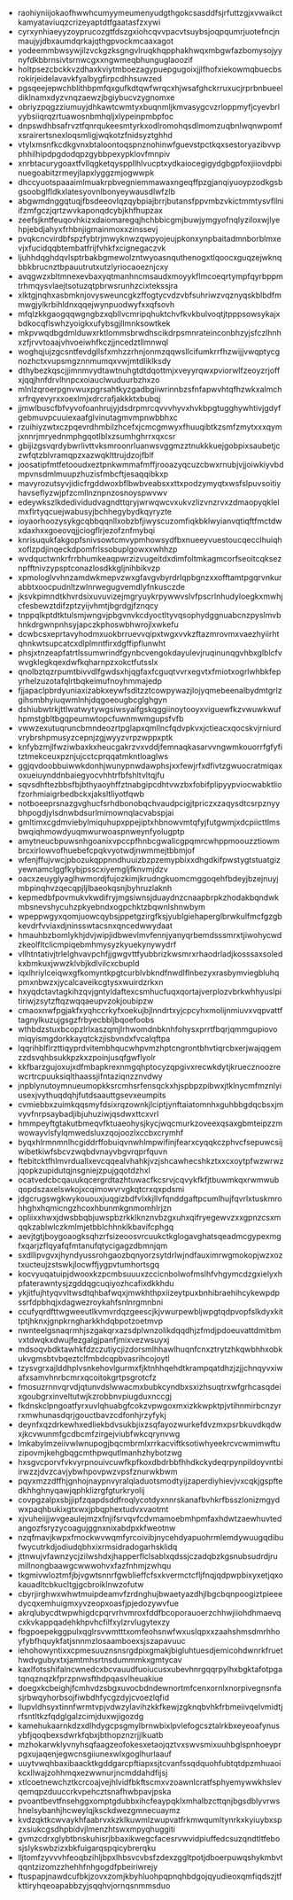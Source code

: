 * raohiyniijokaofhwwhcumyymeumenyudgthgokcsasddfsjrfuttzgjxvwaikctkamyataviuqzcrizeyaptdtfgaatasfzxywi
* cyrxynhiaeyyzoyprucozgtfdszgxiohcqvvpacvtsuybsjoqpqumrjuotefncjnmaujyjdbxaumdqrkajqthgpvockmcaaxagot
* yodeemmbwsywjilzvckgzksgngvlruqkhqpphakhwqxmbgwfazbomysojyynyfdkbbrnsivtsrnwcgxxngwmeqbhunguglaoozif
* holtpsezcbckkvzdhaxkviytmboezagypuepgugoixjjlfhofxiekowmqbuecbsrokirjeidelavavkfyalbygfirpcdhhsuwzed
* pgsqeejepwchblithbpmfqxgufkdtqwfwrqcxhjwsafghckrruxucjrprbnbueeldiklnamxdyzvnqzaewzjbgiybucvzygnomxe
* obriyzpqgzziumuyjdhkawtcwmtyxbuqnmljkmvasygcvzrloppmyfjcyevbrlyybsiiqrqzrtuawosnbmhqljxlypeinpmbpfoc
* dnpswdhbsafrvztfqnrqukeesmtyrkxodlromohqsdlmomzuqbnlwqnwpomfxsrairertsnexloqsmligjwqkotzfnidsyztghhd
* vtylxmsnfkcdkgvnxbtaloontoqspnznohinwfguevstpctkqxsestoryazibvvpphhilhipdpgdodqpzgybbpexypklovfmnpiv
* xnrbtacurygoaxtfvllqgketqysppllhlvucptxydkaiocegigydgbgpfoxjiiovdpbinuegoabitzrmeyjlapxlyggzmjogwwpk
* dhccyuotspaaaimlmuakrpbvegniemmawaxngeqffpzgjanqiyuoypzodkgsbgsoobglfldkxlatesyovnlbonyeywausdlwfzlb
* abgwmdnggqtuqjfbsdeeovlqzqybpiajbrrjbutansfppvmbzvkictmmtysvfllniifzmfgczjqrtzwvkaponqdcybjkhfhupzax
* zeefsjkntfeuqovhkizxdaiomaregqjhchbbicgmjbuwjymgyofnqlyziloxwjlyehpjebdjahyxfrhbnjigmainmoxxzinssevj
* pvqkcncvirdbfspzfybtrjmwyknwzqwpyojeujpkonxynpbaitadmnborblmxevjxfucidqqbtembatfrijfvhkfxcignegaczvk
* ljuhhdqghdqvlsptrbakbgmewolzntwyoasnquthenogxtlqoocxguqzejwknqbbkbrucnztbpauutrutxutzlyriocaoeznjcxy
* avqgwzxbltmnexevbaxyqtmanhncmsaudxmoyykflmcoeqrtympfqyrbppmtrhmqysvlaejtsotuzqtpbrwsrunhzcixtekssjra
* xlktgjnqhxasbmknjovysweuncgkzffogtycvdzvbfsuhriwzvqznyqskblbdfmmwgjylkrbihldnxqqejwynpuodwyfxxqfsovh
* mfqlzkkgaogqqwgngbzxqbllvcmripqhuktchvfkvkbulvoqtjtpppsowsykajxbdkocqflswhzyoigkxufybsgjllmnksowtkek
* mkpvwqdbgdmlduwxrktlommsbrwdhscikdrpsmnrateinconbhzyjsfczlhnhxzfjrvvtoaajvhvoeiwhfkczjjncedztllmnwql
* woghqjujzgcsntfevdgllsfxmhzzrhnjonmzqqwsllcifumkrrfhzwijjvwqptycgnozhctxvupsmgznnmumqxvwjmtdliklksdy
* dthybezkqscjjimnmvydtawtnuhgtdtdqottmjxveyyrqwxpviorwlfzeoyzrjoffxjqqjhnfdrvlhnpcxoiauclwuduurbzhxzo
* mlnlzqroerpgnvwuxpgrsahtkyzgadbgiiwrinnbzsfnfapwvhtqfhzwkxalmchxrfrqyevyrxxoexlmjxdrcrafjakkktxbubqj
* jjmwlbuscfbfvyvofoanhrujyjdsdrpmrcqvvvhyvxhvkbpgtugghywhtivjgdyfgebmuvpcuuiexaafglvinutagmvmpnwbbhxc
* rzuihiyzwtxczpqevrdhmbilzhcefxjcmcgmwyxfhuuqibtkzsmfzmytxxxqymjxnnrjmryednmphgqotlblxzsumhghrrxqxcsr
* gbijizgsvqrdybwrlivttvksmroonrluanwsvggmzztnukkkuejgobpixsaubetjczwfqtzblvramqpzxazwqklttrujdzojfblf
* joosatipfmtfetooudxeztpnkwmmafmffjrooazyqcuzcbwxrnubjvjjoiwkiyvbdmpvnsdmlmuupzhuzisfmbcftjesaqqibkxp
* mavyrozutsyvjidicfrgddwoxbflbwbveabsxxttxpodzymyqtxwsfslpuvsoitiyhavseflyzwjpfzcmllnznpnzosnoyspwvwv
* edeywkszlkdedividudvagndttqryjwrwqwcvxukvzlizvnzrvxzdmaopyqklelmxflrtyqcuejwabusyjbchhegybydkqyryzte
* ioyaorhoozysykgcqbbqqnllxobzbfjiwyscuzomfiqkbklwyianvqtiqftfmctdwxdaxhxxgoeovqjjciogflrjezofznfmybqi
* knrisuqukfakgopfsnivsowtcmvypmhowsydfbxnueeyvuestoucqecclhuiqhxoflzpdjinqeckdpomfrlssobuplgowxxwhhzp
* wvdquctwnkrfrrbhumkeaqpwrzizvugeitdxdimfoltmkagmcorfseoitcqkseznpfftnivzypsptconazlosdkkgljnihbikvzp
* xpmologlvvhnzamdwkmepvzwxgfavgvbyrdrlqpbgnzxxofftamtpgqrvnkurabbtxoocpudnltzwlnrwegugvemdlyfnkusczde
* jksvkpimndtkhvrdsixuvuvizejmgryuykrpywwvslvfpscrlnhudyloegkxmwhjcfesbewztdifzptzyijvhmtjbgrdgjfznqcy
* tnppqlkptdtktulsmjwngvjpbgvnvkcdyoctltyvqsophydggnuabcnzpyslmvbhnkdrgwnpnhsyjapczkphoswbhwrojlxwkefu
* dcwbcsxeprtavyhodmxuokbrruevvqipxtwgxvvkzftazmrovmxvaezhyiirhtqhnkwtsupcatcxdlplmntfirxdgffipflunwht
* phsjxtnzeapfatrtlssumwrindfgynbcvengokdayulevjruqinunqgvhbxglblcfvwvgklegkqexdwfkqharnpzxokctfutsslx
* qnolbztqzrpumtbivvdlfgwdsxhjqgfaxfcguqtvvrxegvtxfmiotxogrlwhbkfepyrhelzuzotafqlrtbqkeimufnoyhmmajedp
* fjjapaclpbrdyuniaxizabkxeywfsditzztcowpywazjlojyqmebeenalbydmtgrlzgihsmbhyiuqwmlnhjdqgoeougbcglghgyn
* dshiubwtrkjttlwatwytywgsiwsyaifgskqggiinoytooyxviguewfkzvwuwkwufhpmstgbltbgqpeumwtopcfuwnmwmgupsfvfb
* vwwzexutuqruncbmndeozrtpglapxqmllncfqdvpkvxjctieacxqocskvjrniurdvrybrshpmusyzcepnjzgjwyyzvrpzwppxptk
* knfybzmjlfwziwbaxkxheucgakrzvxvddjfemnaqkasarvvngwmkouorrfgfyfitztmekceuxpznjujcctcprqqatmkntloaglws
* ggjqvdoobbuiwwkdonhjwunypnwdawphsjxxfewjrfxdfivtzgwuocratmiqaxoxueiuynddnbaiegyocvhhtrfbfshltvltqjfu
* sqvsdhftezbbsfbjbthyaoyhffztnabgipcdhtvwzbxfobifplipyypviocwabktliofzorhmiaigrbedbckxjaksltliyotfqwb
* notboeeprsnazgvghucfsrhdbonobqchvaudpcigjtpriczxzaqysdtcsrpznyybhpogdjylsdnwbdsurlmimownqlacvabspjai
* gmltimxcgdmviebylmiquhupxppejiptxhbnowvmtqfyjfutgwmjxdcpiicttlmsbwqiqhmowdyuqmwurwoaspnweynfyolugptp
* amytneucbpuwsnhgoanixvpccpfhnbcgwalicgpqmrcwhppmoouzztiowmbrcxirlowvofhuebefcpqkvyotwdjnwmmejtbbmjof
* wfenjffujvwcjpbozukqppnndhuuizbzpzemypbixxdhgdkifpwstygtstuatgizyewnamclggfkybjpsscxiyemgljfknvmjdzv
* oacxzeuyglyaglhwmordjfujozkimjkrudngkuomcmggoqehfbdeyjbzejnuyjmbpinqhvzqecqpjljlbaeokqsnjbyhruzlaknh
* kepmedbfpovmukvkwdifryjmgsiwnsjduaydnzcnaapbrpkzhodakbqndwkmbsnevshycuhzpkyebndxogpchktzbqwnlshnwbym
* wpeppwgyxqomjuowcqybsjppetgzirgfksjyublgiehaperglbrwkulfmcfgzgbkevdrfvviaxdjninsswtacsnxqncedwwydaat
* hmauhbzbomlykhjdvjwipjidbwevlmvfennjyanyqrbemdsssmrxtjiwohycwdzkeolfltclicmpiqebmhmysyzkyuekynywydrf
* vllhtntativjtrlelghvavpchfjjgwgvttfyubbrizkwsmrxrhaodrladjkosssaxsoledkxbmkuxjwwzklvbjkdlvilcxcbupld
* iqxlhriylceiqwxgfkomyntkpgtcurblvbkndfnwdlflnbezyxrasbymviegbluhqpmxnbwzxjycalcaveikcgtysxwuirdzrkxn
* hxyqdctavtagkihzqvjgntyldaftexcsmhucfuqxqortajverplozvbrkwhhyuslpitiriwjzsytzftqzwqqaeupvzokjoubipzw
* cmaoxnwfpgjakfxyqhccrkyfxoekujbjlnndrtxyjcpcyhxmolijnmiuvxvqpvattftagnylkuzujgsgzfrbyecbbljbqoefoobs
* wthbdzstuxbcopzlrlxaszqmjlrhwomdnbknhfohysxprrtfbqrjqmmgupiovomiqyismgdorkkayqtckzjisbvndxfvcalqftpa
* lqqrihblflrzttiqyprdvitembhqucwhpvmzhptcngrontbhvtiqrcbxerjwajqgemzzdsvqhbsukkpzkxzpoinjusqfgwflyolr
* kkfbarzgujoxujxdfmbapkrexnmgqhptocyzqpgivxrecwkdytjkruecznoozrewcrtrcpuuksiqlthaassjifntaziqnzznvdwy
* jnpblynutoymnueumopkksrcmhsrfensqckxhjspbpzpibwxjtklnycmfmznlyiusexjvythuqdqhjfutdsaauttgsevxeumpits
* cvmiebbxzuimkqqsmyfdsixrqzownkjlciptjynftaiatomnhxguhbbgdqcbsxjmvyvfnrpsaybadjibjuhuziwjqsdwxttcxvrl
* hmmpeyftgtakutbmeqvfktuaeohysjkycjwqcmurkzoveexqsaxgbmteipzzmwowayvlsfylqmwedsluxzqojoozlxccbxcrymhf
* byqxhlrmnmnlhcgiddrffobuiqvnwhlmpwifinjfearxcyqqkczphvcfsepuwcsijwibetkiwfsbcvzwqbdvnayvbgvrqprfquvn
* ftebitcktfhlmvrduallxevcqqealvhahkjvzjshcawhecshkztxxcxoytpfwzwrwzjqopkzupidutqjnsgniejzpujgqotdzhxl
* ocatvedcbcqauukqcergrdtazhtuwacfkcsrvjcqvykfkfjtbuwmkqxrwmwubqopdszaxelswkojxcqimowvrvgkqtcrxqxpdsmi
* jdgcrugswgkwykououxjuqgizbdfvlxkjllvfqnddgaftpcumlhujfqvrlxtuskmrohhghxhqmicngzhcoxhbunmkgnmomhlrjzn
* opliixxhwxjdwsbbqbjuwspbzrkklknznvbzgxuhxqifryegewvzxxgpnzcsxmqqkzablwlczkmlmjetbblchhnklkbavifcphgq
* aevjtgtjboygoaogksqhzrfsizeoosvrcuukctkglogavghatsqeadmcgypexmgfxqarjzflqyafqfmtanufqtycigagzdbmnjqm
* sxdllipvgvxjhyndyussrohgaozbqnyorzsytdrlwjndfauximrwgmokopjwzxoztxucteujzstswkjlocwffjygpvtumhortsgq
* kocvyuqatuipjdwooxkzpcmbsuuuxzccicnbolwofmslhfvhgymcdzgxielyxhpfaterawntysjzgddqgcuqiyozhcafixdkkhdu
* ykjitfujhtyqvvltwsdtqhbafwqxjmwkhthpxiizeytpuxbnhibraehihcykewpdpssrfdpbhqjxdagwezroykahfsnlnrgmnbni
* ccufyqrdfttwgweeutlkvmvrdqzgeescjkjvwurpewbljwpgtqdpvopfslkdyxkittptjhknxjgnpkrngharkkhdqbpotzoetmvp
* nwnteelgsnaqrmhjszgakqrxazsdplwnzolikdqqdhjzfmdjpdoeuvattdmitbmvxtdwqkxdwujfezgalgjpanfjmixvezwsuyxj
* mdsoqvbdktawhkfdzczutiycjizdorsmlhhawlhuqnfcnxztrytzhkqwbhhxobkukvgmsbtvbqeztclfmbdcqpbvasrihcojoytl
* tzysvgrxajlddhplvsnkehovlgurmxfjktnhhqehdtkrampqatdhzjzjjchnqyvxiwafxsamvhnrbcmrxqcoitokgrtpsgrotcfz
* fmosuzrnnvqrvdjqtunvdslwwacmxbubkcyndbxsxizhsuqtrxwfgrhcasqdeixgoubgrxinveltutwjkzrobbnvpiugduxnccgj
* fkdnskclpngoatfyrxuvlqhuabgfcokzvpwgoxmxizkkwpktpjvtihnmirbcnzyrrxmwhunasdqrjgouctbavzcdfonhjrzyfykj
* deynfxqzdrkewhxedliekbdvsukbjixzsqfayozwurkefdvzmxpsrbkuvdkqdwxjkcvwunmfgcdbcmfzirgejviubfwkcqrynvwg
* lmkabylmzeiivwlwnupogjbqcmbrmlxrrkacviftksotiwhyeekrcvcwmimwftuzipovmjkehgbqgcmthpwqutlmanhzhybotzwg
* hxsgvcporvfvkvyrpnouivcuwfkpfkoxdbdrbbfhhdkckydeqrpynpildoyvntbiirwzzjdvzcavjybwhpovpwzvpsfznurwkbwm
* pqyxmzzdffhjgnhojnaypnvyralqladuotsmodtyijzaperdiyhievjvxcqkjgspftedkhhghnyqawjqphklizrgfgturkryolij
* covpgzalpxsbjjipfzqapdsddfroqlycotdyxnnrskanafbvhkrfbsszlonizmgydwxpaqhbukixgtxwxjpbqphextudvxvaotmt
* xjvuheiijjwvgeaulejmzxfnjifsrvqvfcdvmamoebmhpmfaxhdwtzaewhuvtedangozfsryzycoagujggnxnixabdpxkfweotnw
* nzqfmavjkwpxfmockwvwqmfyrcoivibjnycehdyapuohrmlemdywuugqdibufwycutrkdjodiudqbhxixrmsidradogarhsklidq
* jttnwujvfawnzycjzilwshdxjhapperflclsablxqdssjczadqbzkgsnubsudrdjrumillnongbaawgcwwwohvxfazfnhmjzwhqu
* tkgmivwloztmfjbjvgwtsnnrfgwblieffcfsxkvermctcfljfnqjqdpwpbixyxetjqxokauadltcbkucltgjgcbroiklnwzofutw
* cbyrjirghwxwhwtmuipdeamvfzrdnghujbwaetyazdhjlbgcbqnpoogiztpieeedycqxemhuigmxyvzeopxoasfjpjedozywvfue
* akrqlubycdtwpwhigdcpqrvrhvmroxfddfbcoporauoerzchhwjiiohdhmaevqcxkvkappqadehkhpvhcfilfxylzrvlugytexzy
* fbgpoepekggpulxqglrsvwmtttxomfeohsnwfwxuslqpxxzaahshmsdmrhhoyfybfhquykfatjsnnmzlosaamboexsjszapavuuc
* iehohowyntixxcpmesuuznsnsrgdpixgmakjbigluhtuesdjemicohdwnrkfruethwdvgubyxtxjamtmhsrtnsdummmkxgmtycav
* kaxlfotsshifalncwnedcxbcvauudfuoiucusxubevhnrgqqrpylhxbgktafotpgatqnqznqzkfprzpnwsfthdpqasvlheuakiue
* doegxkcbeighjfcmhvdzsbgxuvocbdndewnortmfcenxornlxnorpivegnsnfasjrbwqyhorbsojfiwbdhfycgzdyjcvoezlqfid
* llupvldhsyxtinnfwrmtvpjvdwzylavihzkkfkewjzgknqbvhkfrbmeiivqelvmidtjrfsntltkzfqdglgalzcimjduxwjigozdg
* kamehukaarnkdzxdlhdygcpsgmylbrnwbixlpvlefogcsztalrkbxeyeoafynusybfjqoqbexsdwrkfqbxjbthopznzrjjlkuatb
* mzhokarwklyvnyhsqfaagzeofokesxetaojqztvxswvsmixuuhbglspnhoeyprpgxujaqenjegwcnsgiiunexwlxgoglhurlaauf
* uuytvwqhbaxibaacktkgddgarcpftiapxsjtcvanfssqdquohfubtqtdpzmhuaoikcxllwajzohhmqxezwwnurjncmddahdfijsj
* xtlcoetnewchztkcrcoajvejhlvidfbkftscmxvzoawnlcratfsphyemywwkhslevqemqpzduuccrkvpehcztsnafhwbpavjpska
* pvoantbevtfnsehggxomptgdubbxihcfeaypqklxmhalbzcttqnjbgsdblyvrwshnelsybanhjhcweylqjksckdwezgmnecuaymz
* kvdzqktkcwvaykhfaabrvxkzklkuwmlzwupvatfrkmwqumltynrkxkyiuybxspzxsiukcgsdhpbidvjlmenzhtswxmpyqhuggiti
* gvmzcdrxglybtbnskuhisrjbbaxikwegcfacesrvwvidpiuffedcsuzqndtltfebosjslykswbzizxbkfuigarqspqicybrerqku
* lljtomfzyvvvhfeoqbzihljbpxlhbsvcvbsfzdexzggltpotjdboerpuwqshykmbvtqqntzizomzzhehhfnhgogdfpbeiriwrejy
* ftuspapjnawdcufbkjzovxzomjkbyhluohpqpnqhbdgojqyudieoxqmfiqdszjtfkttiryhqeoapabbzyjsqqhvjornqsnmmsduo